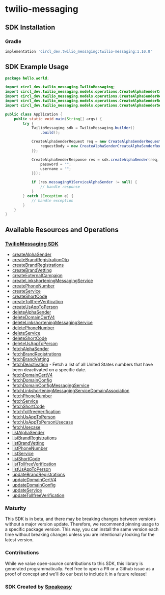 # twilio-messaging

<!-- Start SDK Installation -->
## SDK Installation

### Gradle

```groovy
implementation 'circl_dev.twilio_messaging:twilio-messaging:1.10.0'
```
<!-- End SDK Installation -->

## SDK Example Usage
<!-- Start SDK Example Usage -->


```java
package hello.world;

import circl_dev.twilio_messaging.TwilioMessaging;
import circl_dev.twilio_messaging.models.operations.CreateAlphaSenderCreateAlphaSenderRequest;
import circl_dev.twilio_messaging.models.operations.CreateAlphaSenderRequest;
import circl_dev.twilio_messaging.models.operations.CreateAlphaSenderResponse;
import circl_dev.twilio_messaging.models.operations.CreateAlphaSenderSecurity;

public class Application {
    public static void main(String[] args) {
        try {
            TwilioMessaging sdk = TwilioMessaging.builder()
                .build();

            CreateAlphaSenderRequest req = new CreateAlphaSenderRequest("corrupti") {{
                requestBody = new CreateAlphaSenderCreateAlphaSenderRequest("provident");;
            }};            

            CreateAlphaSenderResponse res = sdk.createAlphaSender(req, new CreateAlphaSenderSecurity("distinctio", "quibusdam") {{
                password = "";
                username = "";
            }});

            if (res.messagingV1ServiceAlphaSender != null) {
                // handle response
            }
        } catch (Exception e) {
            // handle exception
        }
    }
}
```
<!-- End SDK Example Usage -->

<!-- Start SDK Available Operations -->
## Available Resources and Operations

### [TwilioMessaging SDK](docs/sdks/twiliomessaging/README.md)

* [createAlphaSender](docs/sdks/twiliomessaging/README.md#createalphasender)
* [createBrandRegistrationOtp](docs/sdks/twiliomessaging/README.md#createbrandregistrationotp)
* [createBrandRegistrations](docs/sdks/twiliomessaging/README.md#createbrandregistrations)
* [createBrandVetting](docs/sdks/twiliomessaging/README.md#createbrandvetting)
* [createExternalCampaign](docs/sdks/twiliomessaging/README.md#createexternalcampaign)
* [createLinkshorteningMessagingService](docs/sdks/twiliomessaging/README.md#createlinkshorteningmessagingservice)
* [createPhoneNumber](docs/sdks/twiliomessaging/README.md#createphonenumber)
* [createService](docs/sdks/twiliomessaging/README.md#createservice)
* [createShortCode](docs/sdks/twiliomessaging/README.md#createshortcode)
* [createTollfreeVerification](docs/sdks/twiliomessaging/README.md#createtollfreeverification)
* [createUsAppToPerson](docs/sdks/twiliomessaging/README.md#createusapptoperson)
* [deleteAlphaSender](docs/sdks/twiliomessaging/README.md#deletealphasender)
* [deleteDomainCertV4](docs/sdks/twiliomessaging/README.md#deletedomaincertv4)
* [deleteLinkshorteningMessagingService](docs/sdks/twiliomessaging/README.md#deletelinkshorteningmessagingservice)
* [deletePhoneNumber](docs/sdks/twiliomessaging/README.md#deletephonenumber)
* [deleteService](docs/sdks/twiliomessaging/README.md#deleteservice)
* [deleteShortCode](docs/sdks/twiliomessaging/README.md#deleteshortcode)
* [deleteUsAppToPerson](docs/sdks/twiliomessaging/README.md#deleteusapptoperson)
* [fetchAlphaSender](docs/sdks/twiliomessaging/README.md#fetchalphasender)
* [fetchBrandRegistrations](docs/sdks/twiliomessaging/README.md#fetchbrandregistrations)
* [fetchBrandVetting](docs/sdks/twiliomessaging/README.md#fetchbrandvetting)
* [fetchDeactivation](docs/sdks/twiliomessaging/README.md#fetchdeactivation) - Fetch a list of all United States numbers that have been deactivated on a specific date.
* [fetchDomainCertV4](docs/sdks/twiliomessaging/README.md#fetchdomaincertv4)
* [fetchDomainConfig](docs/sdks/twiliomessaging/README.md#fetchdomainconfig)
* [fetchDomainConfigMessagingService](docs/sdks/twiliomessaging/README.md#fetchdomainconfigmessagingservice)
* [fetchLinkshorteningMessagingServiceDomainAssociation](docs/sdks/twiliomessaging/README.md#fetchlinkshorteningmessagingservicedomainassociation)
* [fetchPhoneNumber](docs/sdks/twiliomessaging/README.md#fetchphonenumber)
* [fetchService](docs/sdks/twiliomessaging/README.md#fetchservice)
* [fetchShortCode](docs/sdks/twiliomessaging/README.md#fetchshortcode)
* [fetchTollfreeVerification](docs/sdks/twiliomessaging/README.md#fetchtollfreeverification)
* [fetchUsAppToPerson](docs/sdks/twiliomessaging/README.md#fetchusapptoperson)
* [fetchUsAppToPersonUsecase](docs/sdks/twiliomessaging/README.md#fetchusapptopersonusecase)
* [fetchUsecase](docs/sdks/twiliomessaging/README.md#fetchusecase)
* [listAlphaSender](docs/sdks/twiliomessaging/README.md#listalphasender)
* [listBrandRegistrations](docs/sdks/twiliomessaging/README.md#listbrandregistrations)
* [listBrandVetting](docs/sdks/twiliomessaging/README.md#listbrandvetting)
* [listPhoneNumber](docs/sdks/twiliomessaging/README.md#listphonenumber)
* [listService](docs/sdks/twiliomessaging/README.md#listservice)
* [listShortCode](docs/sdks/twiliomessaging/README.md#listshortcode)
* [listTollfreeVerification](docs/sdks/twiliomessaging/README.md#listtollfreeverification)
* [listUsAppToPerson](docs/sdks/twiliomessaging/README.md#listusapptoperson)
* [updateBrandRegistrations](docs/sdks/twiliomessaging/README.md#updatebrandregistrations)
* [updateDomainCertV4](docs/sdks/twiliomessaging/README.md#updatedomaincertv4)
* [updateDomainConfig](docs/sdks/twiliomessaging/README.md#updatedomainconfig)
* [updateService](docs/sdks/twiliomessaging/README.md#updateservice)
* [updateTollfreeVerification](docs/sdks/twiliomessaging/README.md#updatetollfreeverification)
<!-- End SDK Available Operations -->

### Maturity

This SDK is in beta, and there may be breaking changes between versions without a major version update. Therefore, we recommend pinning usage
to a specific package version. This way, you can install the same version each time without breaking changes unless you are intentionally
looking for the latest version.

### Contributions

While we value open-source contributions to this SDK, this library is generated programmatically.
Feel free to open a PR or a Github issue as a proof of concept and we'll do our best to include it in a future release!

### SDK Created by [Speakeasy](https://docs.speakeasyapi.dev/docs/using-speakeasy/client-sdks)
